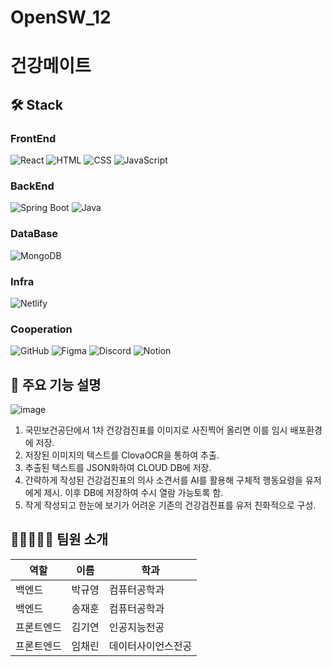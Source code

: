# OpenSW_12
# 건강메이트



## 🛠️ Stack

### FrontEnd
![React](https://img.shields.io/badge/react-61DAFB?style=for-the-badge&logo=react&logoColor=white)
![HTML](https://img.shields.io/badge/html-E34F26?style=for-the-badge&logo=html5&logoColor=white)
![CSS](https://img.shields.io/badge/css-1572B6?style=for-the-badge&logo=css3&logoColor=white)
![JavaScript](https://img.shields.io/badge/javascript-F7DF1E?style=for-the-badge&logo=javascript&logoColor=black)

### BackEnd
![Spring Boot](https://img.shields.io/badge/springboot-6DB33F?style=for-the-badge&logo=springboot&logoColor=white)
![Java](https://img.shields.io/badge/java-007396?style=for-the-badge&logo=java&logoColor=white)

### DataBase
![MongoDB](https://img.shields.io/badge/mongodb-47A248?style=for-the-badge&logo=mongodb&logoColor=white)

### Infra
![Netlify](https://img.shields.io/badge/netlify-00C7B7?style=for-the-badge&logo=netlify&logoColor=white)

### Cooperation
![GitHub](https://img.shields.io/badge/github-181717?style=for-the-badge&logo=github&logoColor=white)
![Figma](https://img.shields.io/badge/figma-F24E1E?style=for-the-badge&logo=figma&logoColor=white)
![Discord](https://img.shields.io/badge/discord-5865F2?style=for-the-badge&logo=discord&logoColor=white)
![Notion](https://img.shields.io/badge/notion-000000?style=for-the-badge&logo=notion&logoColor=white)

## 📌 주요 기능 설명
![image](https://github.com/CSID-DGU/2024-1-OSSP2-team-12-HealthMate/assets/129031582/7a194bda-e893-4df4-80cb-ebce63489eb5)

1. 국민보건공단에서 1차 건강검진표를 이미지로 사진찍어 올리면 이를 임시 배포환경에 저장.
2. 저장된 이미지의 텍스트를 ClovaOCR을 통하여 추출.
3. 추출된 텍스트를 JSON화하여 CLOUD DB에 저장.
4. 간략하게 작성된 건강검진표의 의사 소견서를 AI를 활용해 구체적 행동요령을 유저에게 제시. 이후 DB에 저장하여 수시 열람 가능토록 함.
5. 작게 작성되고 한눈에 보기가 어려운 기존의 건강검진표를 유저 친화적으로 구성.

## 🧑🏻‍🤝‍👩🏻 팀원 소개

| 역할   | 이름   | 학과        |
|--------|--------|------------|
| 백엔드   | 박규영 | 컴퓨터공학과 |
| 백엔드   | 송재훈 | 컴퓨터공학과 |
| 프론트엔드   | 김기연 | 인공지능전공 |
| 프론트엔드   | 임채린 | 데이터사이언스전공 |
